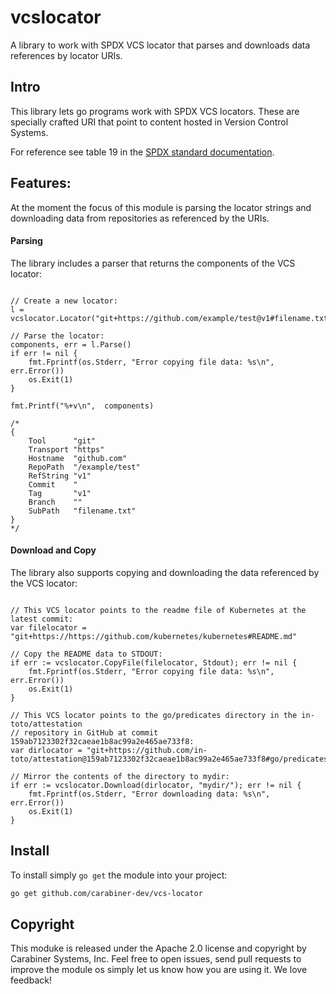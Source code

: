 # vcslocator

A library to work with SPDX VCS locator that parses and downloads data references
by locator URIs.

## Intro

This library lets go programs work with SPDX VCS locators. These are specially
crafted URI that point to content hosted in Version Control Systems. 

For reference see table 19 in the [SPDX standard documentation](https://spdx.github.io/spdx-spec/v2.3/package-information/#77-package-download-location-field).

## Features:

At the moment the focus of this module is parsing the locator strings and
downloading data from repositories as referenced by the URIs.

#### Parsing

The library includes a parser that returns the components of the VCS locator:

```golang

// Create a new locator:
l = vcslocator.Locator("git+https://github.com/example/test@v1#filename.txt")

// Parse the locator:
components, err = l.Parse()
if err != nil {
    fmt.Fprintf(os.Stderr, "Error copying file data: %s\n", err.Error())
    os.Exit(1)
}

fmt.Printf("%+v\n",  components)

/*
{
    Tool      "git"
	Transport "https"
	Hostname  "github.com"
	RepoPath  "/example/test"
	RefString "v1"
	Commit    "
	Tag       "v1"
	Branch    ""
	SubPath   "filename.txt"
}
*/

```

#### Download and Copy

The library also supports copying and downloading the data referenced by the
VCS locator:

```golang

// This VCS locator points to the readme file of Kubernetes at the latest commit:
var filelocator = "git+https://https://github.com/kubernetes/kubernetes#README.md"

// Copy the README data to STDOUT:
if err := vcslocator.CopyFile(filelocator, Stdout); err != nil {
    fmt.Fprintf(os.Stderr, "Error copying file data: %s\n", err.Error())
    os.Exit(1)
}

// This VCS locator points to the go/predicates directory in the in-toto/attestation
// repository in GitHub at commit 159ab7123302f32caeae1b8ac99a2e465ae733f8:
var dirlocator = "git+https://github.com/in-toto/attestation@159ab7123302f32caeae1b8ac99a2e465ae733f8#go/predicates"

// Mirror the contents of the directory to mydir:
if err := vcslocator.Download(dirlocator, "mydir/"); err != nil {
    fmt.Fprintf(os.Stderr, "Error downloading data: %s\n", err.Error())
    os.Exit(1)
}
```

## Install

To install simply `go get` the module into your project:

```bash
go get github.com/carabiner-dev/vcs-locator
```

## Copyright

This moduke is released under the Apache 2.0 license and copyright by Carabiner
Systems, Inc. Feel free to open issues, send pull requests to improve the module
os simply let us know how you are using it. We love feedback!
